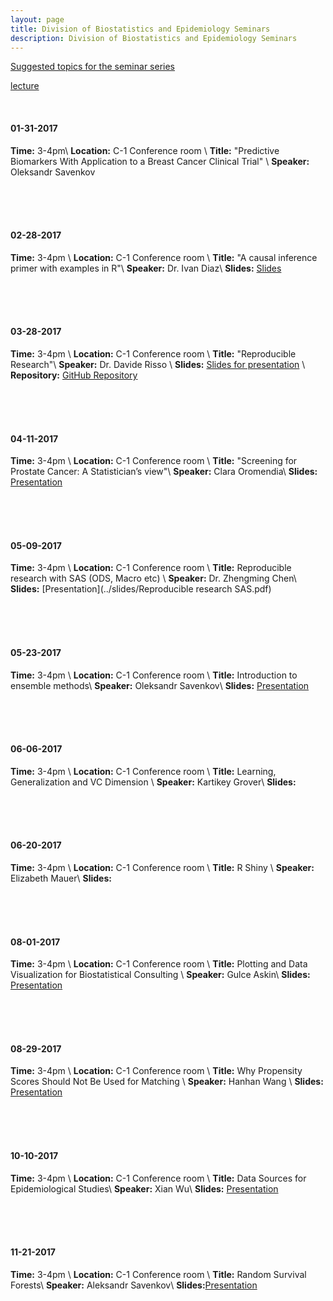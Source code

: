 ```yaml
---
layout: page
title: Division of Biostatistics and Epidemiology Seminars
description: Division of Biostatistics and Epidemiology Seminars
---
```

[Suggested topics for the seminar series](https://docs.google.com/spreadsheets/d/1KrXSiqZPRx9iDV3CXFLiEDMdu_SPZcRrTJW1_Yy4Dhs/edit#gid=0)

[lecture](../slides/lecture_1219.pdf)

<br>

#### 01-31-2017
**Time:** 3-4pm\\
**Location:** C-1 Conference room \\
**Title:** "Predictive Biomarkers With Application to a Breast Cancer Clinical Trial" \\
**Speaker:** Oleksandr Savenkov

<br>
<br>
<br>

#### 02-28-2017
**Time:** 3-4pm \\
**Location:** C-1 Conference room \\
**Title:** "A causal inference primer with examples in R"\\
**Speaker:** Dr. Ivan Diaz\\
**Slides:** [Slides](../slides/talk.html)

<br>
<br>
<br>

#### 03-28-2017
**Time:** 3-4pm \\
**Location:** C-1 Conference room \\
**Title:** "Reproducible Research"\\
**Speaker:** Dr. Davide Risso \\
**Slides:** [Slides for presentation](http://rpubs.com/daviderisso/reproducible_research) \\
**Repository:** [GitHub Repository](https://github.com/drisso/reproducible_research)


<br>
<br>
<br>

#### 04-11-2017
**Time:** 3-4pm \\
**Location:** C-1 Conference room \\
**Title:** "Screening for Prostate Cancer: A Statistician’s view"\\
**Speaker:** Clara Oromendia\\
**Slides:** [Presentation](../slides/Presentation.pdf)


<br>
<br>
<br>

#### 05-09-2017
**Time:** 3-4pm \\
**Location:** C-1 Conference room \\
**Title:** Reproducible research with SAS (ODS, Macro etc)   \\
**Speaker:** Dr. Zhengming Chen\\
**Slides:** [Presentation](../slides/Reproducible research SAS.pdf)

<br>
<br>
<br>

#### 05-23-2017
**Time:** 3-4pm \\
**Location:** C-1 Conference room \\
**Title:**  Introduction to ensemble methods\\
**Speaker:** Oleksandr Savenkov\\
**Slides:** [Presentation](../slides/present_ensembles.html)


<br>
<br>
<br>

#### 06-06-2017
**Time:** 3-4pm \\
**Location:** C-1 Conference room \\
**Title:**  Learning, Generalization and VC Dimension  \\
**Speaker:** Kartikey Grover\\
**Slides:**

<br>
<br>
<br>

#### 06-20-2017
**Time:** 3-4pm \\
**Location:** C-1 Conference room \\
**Title:** R Shiny   \\
**Speaker:** Elizabeth Mauer\\
**Slides:**


<br>
<br>
<br>

#### 08-01-2017
**Time:** 3-4pm \\
**Location:** C-1 Conference room \\
**Title:** Plotting and Data Visualization for Biostatistical Consulting \\
**Speaker:** Gulce Askin\\
**Slides:** [Presentation](../slides/PDV_8_1_2017_fin.pdf)

<br>
<br>
<br>

#### 08-29-2017
**Time:** 3-4pm \\
**Location:** C-1 Conference room \\
**Title:** Why Propensity Scores Should Not Be Used for Matching \\
**Speaker:** Hanhan Wang \\
**Slides:** [Presentation](../slides/hanhan.pdf)



<br>
<br>
<br>

#### 10-10-2017
**Time:** 3-4pm \\
**Location:** C-1 Conference room \\
**Title:** Data Sources for Epidemiological Studies\\
**Speaker:** Xian Wu\\
**Slides:** [Presentation](../slides/xian_wu.pdf)

<br>
<br>
<br>

#### 11-21-2017
**Time:** 3-4pm \\
**Location:** C-1 Conference room \\
**Title:** Random Survival Forests\\
**Speaker:** Aleksandr Savenkov\\
**Slides:**[Presentation](../slides/random_sf.html)
